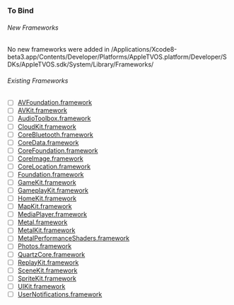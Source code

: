 ### To Bind
###### New Frameworks
No new frameworks were added in /Applications/Xcode8-beta3.app/Contents/Developer/Platforms/AppleTVOS.platform/Developer/SDKs/AppleTVOS.sdk/System/Library/Frameworks/

###### Existing Frameworks
- [ ] [AVFoundation.framework](https://github.com/xamarin/xamarin-macios/wiki/AVFoundation-tvOS-Beta3)
- [ ] [AVKit.framework](https://github.com/xamarin/xamarin-macios/wiki/AVKit-tvOS-Beta3)
- [ ] [AudioToolbox.framework](https://github.com/xamarin/xamarin-macios/wiki/AudioToolbox-tvOS-Beta3)
- [ ] [CloudKit.framework](https://github.com/xamarin/xamarin-macios/wiki/CloudKit-tvOS-Beta3)
- [ ] [CoreBluetooth.framework](https://github.com/xamarin/xamarin-macios/wiki/CoreBluetooth-tvOS-Beta3)
- [ ] [CoreData.framework](https://github.com/xamarin/xamarin-macios/wiki/CoreData-tvOS-Beta3)
- [ ] [CoreFoundation.framework](https://github.com/xamarin/xamarin-macios/wiki/CoreFoundation-tvOS-Beta3)
- [ ] [CoreImage.framework](https://github.com/xamarin/xamarin-macios/wiki/CoreImage-tvOS-Beta3)
- [ ] [CoreLocation.framework](https://github.com/xamarin/xamarin-macios/wiki/CoreLocation-tvOS-Beta3)
- [ ] [Foundation.framework](https://github.com/xamarin/xamarin-macios/wiki/Foundation-tvOS-Beta3)
- [ ] [GameKit.framework](https://github.com/xamarin/xamarin-macios/wiki/GameKit-tvOS-Beta3)
- [ ] [GameplayKit.framework](https://github.com/xamarin/xamarin-macios/wiki/GameplayKit-tvOS-Beta3)
- [ ] [HomeKit.framework](https://github.com/xamarin/xamarin-macios/wiki/HomeKit-tvOS-Beta3)
- [ ] [MapKit.framework](https://github.com/xamarin/xamarin-macios/wiki/MapKit-tvOS-Beta3)
- [ ] [MediaPlayer.framework](https://github.com/xamarin/xamarin-macios/wiki/MediaPlayer-tvOS-Beta3)
- [ ] [Metal.framework](https://github.com/xamarin/xamarin-macios/wiki/Metal-tvOS-Beta3)
- [ ] [MetalKit.framework](https://github.com/xamarin/xamarin-macios/wiki/MetalKit-tvOS-Beta3)
- [ ] [MetalPerformanceShaders.framework](https://github.com/xamarin/xamarin-macios/wiki/MetalPerformanceShaders-tvOS-Beta3)
- [ ] [Photos.framework](https://github.com/xamarin/xamarin-macios/wiki/Photos-tvOS-Beta3)
- [ ] [QuartzCore.framework](https://github.com/xamarin/xamarin-macios/wiki/QuartzCore-tvOS-Beta3)
- [ ] [ReplayKit.framework](https://github.com/xamarin/xamarin-macios/wiki/ReplayKit-tvOS-Beta3)
- [ ] [SceneKit.framework](https://github.com/xamarin/xamarin-macios/wiki/SceneKit-tvOS-Beta3)
- [ ] [SpriteKit.framework](https://github.com/xamarin/xamarin-macios/wiki/SpriteKit-tvOS-Beta3)
- [ ] [UIKit.framework](https://github.com/xamarin/xamarin-macios/wiki/UIKit-tvOS-Beta3)
- [ ] [UserNotifications.framework](https://github.com/xamarin/xamarin-macios/wiki/UserNotifications-tvOS-Beta3)
